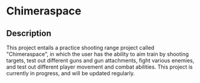 # Chimeraspace
## Description
This project entails a practice shooting range project called "Chimeraspace", in which the user has the ability to aim train by shooting targets, test out different guns and gun attachments, fight various enemies, and test out different player movement and combat abilities. This project is currently in progress, and will be updated regularly.
